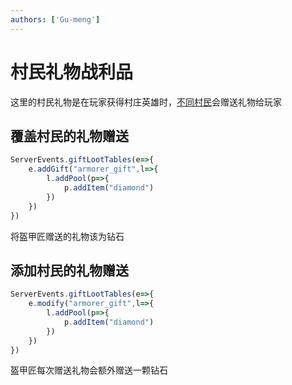 ```yaml
---
authors: ['Gu-meng']
---
```

# 村民礼物战利品
这里的村民礼物是在玩家获得村庄英雄时，[不同村民](../../Digression/LootTableId.md/#村民礼物战利品)会赠送礼物给玩家
## 覆盖村民的礼物赠送
```js
ServerEvents.giftLootTables(e=>{
    e.addGift("armorer_gift",l=>{
        l.addPool(p=>{
            p.addItem("diamond")
        })
    })
})
```
将盔甲匠赠送的礼物该为钻石
## 添加村民的礼物赠送
```js
ServerEvents.giftLootTables(e=>{
    e.modify("armorer_gift",l=>{
        l.addPool(p=>{
            p.addItem("diamond")
        })
    })
})
```
盔甲匠每次赠送礼物会额外赠送一颗钻石
